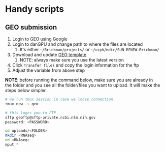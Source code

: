 # Handy scripts

## GEO submission

1. Login to GEO using Google
2. Login to danGPU and change path to where the files are located
   1. It's either `~/Brickman/projects/` or `~/ucph/ndir/SUN-RENEW-Brickman/`
3. Download and update [GEO template](https://www.ncbi.nlm.nih.gov/geo/info/seq.html).
   1. NOTE: always make sure you use the latest version
4. Click `Transfer files` and copy the login information for the ftp
5. Adjust the variable from above step

**NOTE**: before running the command below, make sure you are already in the
folder and you see all the folder/files you want to upload. It will make the
steps below simpler.

```bash
# we run tmux session in case we loose connection
tmux new -s geo

# this loges you to FTP
sftp geoftp@sftp-private.ncbi.nlm.nih.gov
password: <PASSWORD>

cd uploads/<FOLDER>
mkdir <RNAseq>
cd <RNAseq>
mput *
```
